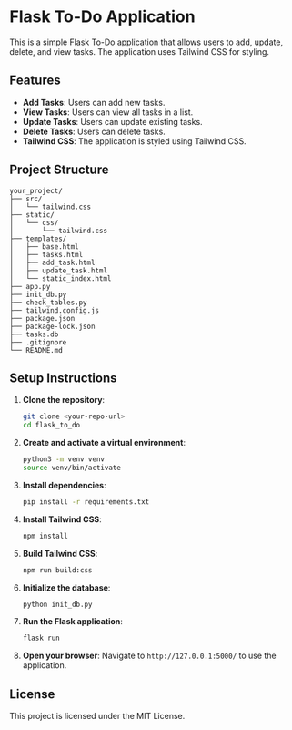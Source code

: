 # Flask To-Do Application

This is a simple Flask To-Do application that allows users to add, update, delete, and view tasks. The application uses Tailwind CSS for styling.

## Features

- **Add Tasks**: Users can add new tasks.
- **View Tasks**: Users can view all tasks in a list.
- **Update Tasks**: Users can update existing tasks.
- **Delete Tasks**: Users can delete tasks.
- **Tailwind CSS**: The application is styled using Tailwind CSS.

## Project Structure

```
your_project/
├── src/
│   └── tailwind.css
├── static/
│   └── css/
│       └── tailwind.css
├── templates/
│   ├── base.html
│   ├── tasks.html
│   ├── add_task.html
│   ├── update_task.html
│   └── static_index.html
├── app.py
├── init_db.py
├── check_tables.py
├── tailwind.config.js
├── package.json
├── package-lock.json
├── tasks.db
├── .gitignore
└── README.md
```

## Setup Instructions

1. **Clone the repository**:
    ```bash
    git clone <your-repo-url>
    cd flask_to_do
    ```

2. **Create and activate a virtual environment**:
    ```bash
    python3 -m venv venv
    source venv/bin/activate
    ```

3. **Install dependencies**:
    ```bash
    pip install -r requirements.txt
    ```

4. **Install Tailwind CSS**:
    ```bash
    npm install
    ```

5. **Build Tailwind CSS**:
    ```bash
    npm run build:css
    ```

6. **Initialize the database**:
    ```bash
    python init_db.py
    ```

7. **Run the Flask application**:
    ```bash
    flask run
    ```

8. **Open your browser**:
    Navigate to `http://127.0.0.1:5000/` to use the application.

## License

This project is licensed under the MIT License.